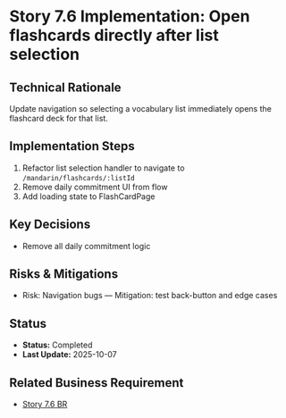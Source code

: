 # Story 7.6 Implementation: Open flashcards directly after list selection

## Technical Rationale

Update navigation so selecting a vocabulary list immediately opens the flashcard deck for that list.

## Implementation Steps

1. Refactor list selection handler to navigate to `/mandarin/flashcards/:listId`
2. Remove daily commitment UI from flow
3. Add loading state to FlashCardPage

## Key Decisions

- Remove all daily commitment logic

## Risks & Mitigations

- Risk: Navigation bugs — Mitigation: test back-button and edge cases

## Status

- **Status:** Completed
- **Last Update:** 2025-10-07

## Related Business Requirement

- [Story 7.6 BR](../../business-requirements/epic-7-remove-daily-commitment/story-7-3-open-flashcards-directly.md)

